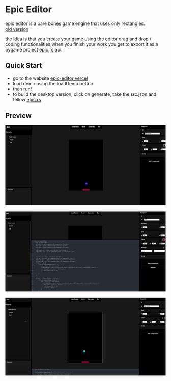 # Epic Editor
epic editor is a bare bones game engine that uses only rectangles.             
[old version](https://github.com/t-88/ta6bi9y)
    
the idea is that you create your game using the editor drag and drop / coding functionalities,when you finish your work you get to export it as a pygame project [epic.rs api](https://github.com/t-88/epic.rs).          
        

## Quick Start
- go to the website [epic-editor vercel](https://epic-editor.vercel.app/)
- load demo using the loadDemu button
- then run!
- to build the desktop version, click on generate, take the src.json and fellow [epic.rs](https://github.com/t-88/epic.rs) 


## Preview
<center> <img src="preview/epic-editor.png" width="900" /> </center>    
<br/>
<center> <img src="preview/code-editor.png" width="900" /> </center>   
<br/>
<center> <img src="preview/pong_game.gif" width="900" /> </center>   
